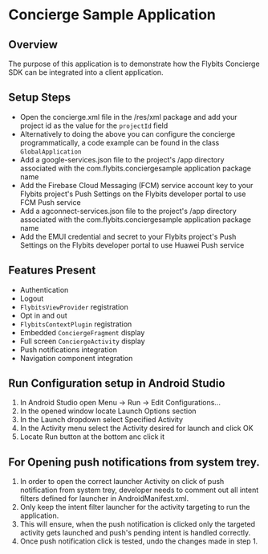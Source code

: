 # Concierge Sample Application

## Overview

The purpose of this application is to demonstrate how the Flybits Concierge SDK can be integrated into a client application. 

## Setup Steps

* Open the concierge.xml file in the /res/xml package and add your project id as the value for the `projectId` field
* Alternatively to doing the above you can configure the concierge programmatically, a code example can be found in the class `GlobalApplication`
* Add a google-services.json file to the project's /app directory associated with the com.flybits.conciergesample application package name
* Add the Firebase Cloud Messaging (FCM) service account key to your Flybits project's Push Settings on the Flybits developer portal to use FCM Push service
* Add a agconnect-services.json file to the project's /app directory associated with the com.flybits.conciergesample application package name
* Add the EMUI credential and secret to your Flybits project's Push Settings on the Flybits developer portal to use Huawei Push service

## Features Present

* Authentication
* Logout
* `FlybitsViewProvider` registration
* Opt in and out
* `FlybitsContextPlugin` registration
* Embedded `ConciergeFragment` display
* Full screen `ConciergeActivity` display
* Push notifications integration
* Navigation component integration

## Run Configuration setup in Android Studio
1. In Android Studio open Menu -> Run -> Edit Configurations...
2. In the opened window locate Launch Options section
3. In the Launch dropdown select Specified Activity
4. In the Activity menu select the Activity desired for launch and click OK
5. Locate Run button at the bottom anc click it

## For Opening push notifications from system trey.
1. In order to open the correct launcher Activity on click of push notification from system trey, developer needs to comment out all
intent filters defined for launcher in AndroidManifest.xml.
2. Only keep the intent filter launcher for the activity targeting to run the application.
3. This will ensure, when the push notification is clicked only the targeted activity gets launched and push's pending intent is handled correctly.
4. Once push notification click is tested, undo the changes made in step 1.
